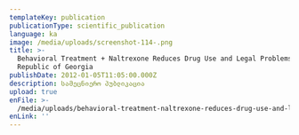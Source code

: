 ```yaml
---
templateKey: publication
publicationType: scientific_publication
language: ka
image: /media/uploads/screenshot-114-.png
title: >-
  Behavioral Treatment + Naltrexone Reduces Drug Use and Legal Problems in the
  Republic of Georgia
publishDate: 2012-01-05T11:05:00.000Z
description: სამეცნიერო პუბლიკაცია
upload: true
enFile: >-
  /media/uploads/behavioral-treatment-naltrexone-reduces-drug-use-and-legal-problems-in-the-republic-of-georgia.pdf
enLink: ''
---
```



